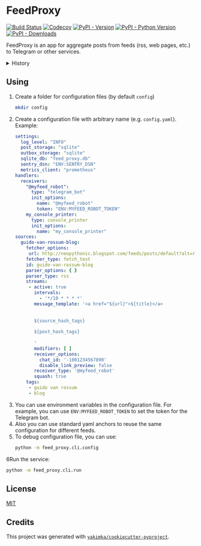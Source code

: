 # FeedProxy

[![Build Status](https://github.com/yakimka/feed_proxy/actions/workflows/workflow-ci.yml/badge.svg?branch=master&event=push)](https://github.com/yakimka/feed_proxy/actions/workflows/workflow-ci.yml)
[![Codecov](https://codecov.io/gh/yakimka/feed_proxy/branch/master/graph/badge.svg)](https://codecov.io/gh/yakimka/feed_proxy)
[![PyPI - Version](https://img.shields.io/pypi/v/feed_proxy.svg)](https://pypi.org/project/feed_proxy/)
[![PyPI - Python Version](https://img.shields.io/pypi/pyversions/feed_proxy)](https://pypi.org/project/picodi/)
[![PyPI - Downloads](https://img.shields.io/pypi/dm/feed_proxy)](https://pypi.org/project/picodi/)

FeedProxy is an app for aggregate posts from feeds (rss, web pages, etc.) to Telegram or other services.

<details>
<summary>History</summary>

This project was created to solve the problem of aggregating posts from different sources to Telegram.
In first iteration, it was script that was running on my server and sending posts to Telegram.

After some time, I decided to make it more flexible and created a web service that
can be used by anyone - [Feed Watchdog](https://github.com/yakimka/feed_watchdog/).

But then i realized that i don't need all this complexity and decided to
reimplement it like a library from first iteration but with improvements that i got from
the second iteration.

</details>

## Using

1. Create a folder for configuration files (by default `config`)
   ```bash
   mkdir config
   ```
2. Create a configuration file with arbitrary name (e.g. `config.yaml`). Example:
   ```yaml
   settings:
     log_level: "INFO"
     post_storage: "sqlite"
     outbox_storage: "sqlite"
     sqlite_db: "feed_proxy.db"
     sentry_dsn: "ENV:SENTRY_DSN"
     metrics_client: "prometheus"
   handlers:
     receivers:
       "@myfeed_robot":
         type: "telegram_bot"
         init_options:
           name: "@myfeed_robot"
           token: "ENV:MYFEED_ROBOT_TOKEN"
       my_console_printer:
         type: console_printer
         init_options:
           name: "my_console_printer"
   sources:
     guido-van-rossum-blog:
       fetcher_options:
        url: http://neopythonic.blogspot.com/feeds/posts/default?alt=rss
       fetcher_type: fetch_text
       id: guido-van-rossum-blog
       parser_options: { }
       parser_type: rss
       streams:
        - active: true
          intervals:
            - '*/10 * * * *'
          message_template: '<a href="${url}">${title}</a>
       
       
          ${source_hash_tags}
       
          ${post_hash_tags}
       
          '
          modifiers: [ ]
          receiver_options:
            chat_id: '-1001234567890'
            disable_link_preview: false
          receiver_type: '@myfeed_robot'
          squash: true
       tags:
        - guido van rossum
        - blog
   ```
3. You can use environment variables in the configuration file.
   For example, you can use `ENV:MYFEED_ROBOT_TOKEN`
   to set the token for the Telegram bot.
4. Also you can use standard yaml anchors to reuse
   the same configuration for different feeds.
5. To debug configuration file, you can use:
   ```bash
   python -m feed_proxy.cli.config
   ```
6Run the service:
   ```bash
   python -m feed_proxy.cli.run
   ```

## License

[MIT](https://github.com/yakimka/feed_proxy/blob/master/LICENSE)


## Credits

This project was generated with [`yakimka/cookiecutter-pyproject`](https://github.com/yakimka/cookiecutter-pyproject).
